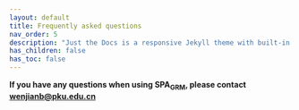 ```yaml
---
layout: default
title: Frequently asked questions
nav_order: 5
description: "Just the Docs is a responsive Jekyll theme with built-in search that is easily customizable and hosted on GitHub Pages."
has_children: false
has_toc: false
---
```


**If you have any questions when using SPA<sub>GRM</sub>, please contact wenjianb@pku.edu.cn**